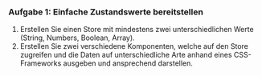 ### Aufgabe 1: Einfache Zustandswerte bereitstellen 
1. Erstellen Sie einen Store mit mindestens zwei unterschiedlichen 
Werte (String, Numbers, Boolean, Array).
2. Erstellen Sie zwei verschiedene Komponenten, welche auf den Store zugreifen 
und die Daten auf unterschiedliche Arte anhand eines CSS-Frameworks ausgeben und 
ansprechend darstellen.
